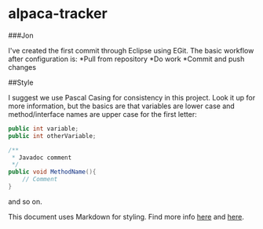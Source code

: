 alpaca-tracker
==============

###Jon

I've created the first commit through Eclipse using EGit. The basic workflow after configuration is:
*Pull from repository
*Do work
*Commit and push changes

##Style

I suggest we use Pascal Casing for consistency in this project. Look it up for more information, 
but the basics are that variables are lower case and method/interface names are upper case for
the first letter:

```java
public int variable;
public int otherVariable;

/**
 * Javadoc comment
 */
public void MethodName(){
	// Comment
}
```

and so on.



This document uses Markdown for styling. Find more info [here](http://help.github.com/articles/markdown-basics)
and [here](http://help.github.com/articles/github-flavored-markdown).
